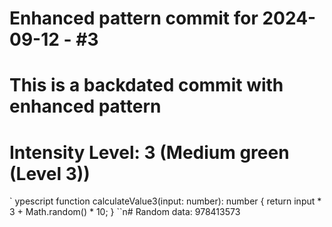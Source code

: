 ﻿# Enhanced pattern commit for 2024-09-12 - #3
# This is a backdated commit with enhanced pattern
# Intensity Level: 3 (Medium green (Level 3))
`	ypescript
function calculateValue3(input: number): number {
    return input * 3 + Math.random() * 10;
}
``n# Random data: 978413573

